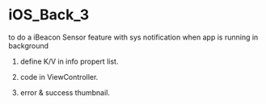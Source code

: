 # iOS_Back_3
to do a iBeacon Sensor feature with sys notification when app is running in background


1. define K/V in info propert list.


2. code in ViewController.

3. error & success thumbnail.
